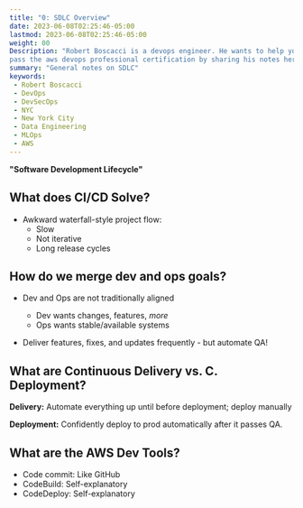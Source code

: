 ```yaml
---
title: "0: SDLC Overview"
date: 2023-06-08T02:25:46-05:00
lastmod: 2023-06-08T02:25:46-05:00
weight: 00
Description: "Robert Boscacci is a devops engineer. He wants to help you \
pass the aws devops professional certification by sharing his notes here." # Keep to 150-160 chars
summary: "General notes on SDLC"
keywords:
 - Robert Boscacci
 - DevOps
 - DevSecOps
 - NYC
 - New York City
 - Data Engineering
 - MLOps
 - AWS
---
```


__"Software Development Lifecycle"__

## What does CI/CD Solve?

* Awkward waterfall-style project flow:
	* Slow
	* Not iterative
	* Long release cycles

## How do we merge dev and ops goals?

* Dev and Ops are not traditionally aligned
	* Dev wants changes, features, _more_
	* Ops wants stable/available systems

* Deliver features, fixes, and updates frequently - but automate QA!

## What are Continuous Delivery vs. C. Deployment?

__Delivery:__ Automate everything up until before deployment; deploy manually

__Deployment:__ Confidently deploy to prod automatically after it passes QA.

## What are the AWS Dev Tools?

* Code commit: Like GitHub
* CodeBuild: Self-explanatory
* CodeDeploy: Self-explanatory